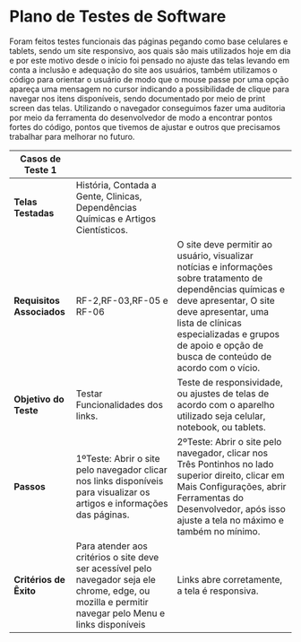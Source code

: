 # Plano de Testes de Software
Foram feitos testes funcionais das páginas pegando como base celulares e tablets, sendo um site responsivo, aos quais são mais utilizados hoje em dia e por este motivo desde o início foi pensado no ajuste das telas levando em conta a inclusão e adequação do site aos usuários, também utilizamos o código para orientar o usuário de modo que o mouse passe por uma opção apareça uma mensagem no cursor indicando a possibilidade de clique para navegar nos itens disponíveis, sendo documentado por meio de print screen das telas.
Utilizando o navegador conseguimos fazer uma auditoria por meio da ferramenta do desenvolvedor de modo a encontrar pontos fortes do código, pontos que tivemos de ajustar e outros que precisamos trabalhar para melhorar no futuro.

|**Casos de Teste 1**     |                     |                     |
|-------------------------| ------------------- | ------------------- |
|**Telas Testadas**       | História, Contada a Gente, Clinicas, Dependências Químicas e Artigos Cientísticos.|                     |
|**Requisitos Associados** |  RF-2,RF-03,RF-05 e RF-06 | O site deve permitir ao usuário, visualizar notícias e informações sobre tratamento de dependências químicas e deve apresentar, O site deve apresentar, uma lista de clínicas especializadas e grupos de apoio e opção de busca de conteúdo de acordo com o vício. |
|**Objetivo do Teste**    |  Testar Funcionalidades dos links. |Teste de responsividade, ou ajustes de telas de acordo com o aparelho utilizado seja celular, notebook, ou tablets.|
|**Passos**               |  1ºTeste: Abrir o site pelo navegador clicar nos links disponíveis para visualizar os artigos e informações das páginas. | 2ºTeste: Abrir o site pelo navegador, clicar nos Três Pontinhos no lado superior direito, clicar em Mais Configurações, abrir Ferramentas do Desenvolvedor, após isso ajuste a tela no máximo e também no mínimo. |
|**Critérios de Êxito**   | Para atender aos critérios o site deve ser acessível pelo navegador seja ele chrome, edge, ou mozilla e permitir navegar pelo Menu e links disponíveis |Links abre corretamente, a tela é responsiva. |



